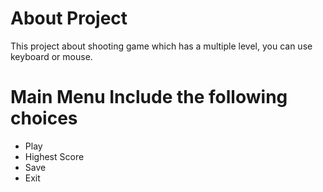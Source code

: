 # About Project 
This project about shooting game which has a multiple level, you can use keyboard or mouse.

# Main Menu Include the following choices
<ul>
  <li>Play</li>
  <li>Highest Score</li>
  <li>Save</li>
  <li>Exit</li>
</ul>





